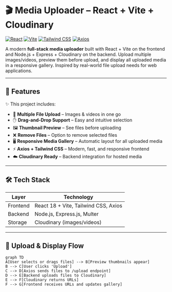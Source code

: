 # 🎬 Media Uploader – React + Vite + Cloudinary

[![React](https://img.shields.io/badge/React-18-blue?logo=react)](https://reactjs.org/) 
[![Vite](https://img.shields.io/badge/Vite-3.0-brightgreen?logo=vite)](https://vitejs.dev/) 
[![Tailwind CSS](https://img.shields.io/badge/TailwindCSS-3.0-blue?logo=tailwind-css)](https://tailwindcss.com/) 
[![Axios](https://img.shields.io/badge/Axios-1.4-lightgrey?logo=axios)](https://axios-http.com/)

A modern **full-stack media uploader** built with React + Vite on the frontend and Node.js + Express + Cloudinary on the backend. Upload multiple images/videos, preview them before upload, and display all uploaded media in a responsive gallery. Inspired by real-world file upload needs for web applications.

---

## 🚀 Features

✨ This project includes:

- 📂 **Multiple File Upload** – Images & videos in one go  
- ✋ **Drag-and-Drop Support** – Easy and intuitive selection  
- 🖼️ **Thumbnail Preview** – See files before uploading  
- ❌ **Remove Files** – Option to remove selected files  
- 🖥️ **Responsive Media Gallery** – Automatic layout for all uploaded media  
- ⚡ **Axios + Tailwind CSS** – Modern, fast, and responsive frontend  
- ☁️ **Cloudinary Ready** – Backend integration for hosted media  

---

## 🛠️ Tech Stack

| Layer       | Technology                         |
|------------|-------------------------------------|
| Frontend   | React 18 + Vite, Tailwind CSS, Axios |
| Backend    | Node.js, Express.js, Multer         |
| Storage    | Cloudinary (images/videos)          |

---

## 🔄 Upload & Display Flow

```mermaid
graph TD
A[User selects or drags files] --> B[Preview thumbnails appear]
B --> C[User clicks 'Upload']
C --> D[Axios sends files to /upload endpoint]
D --> E[Backend uploads files to Cloudinary]
E --> F[Cloudinary returns URLs]
F --> G[Frontend receives URLs and updates gallery]
